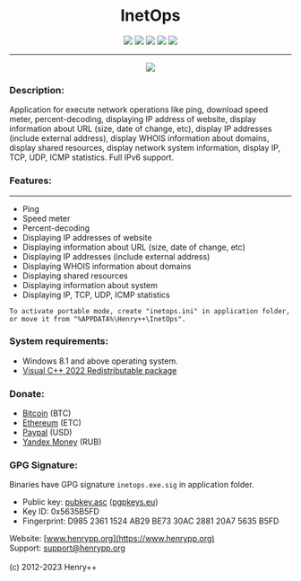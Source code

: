<h1 align="center">InetOps</h1>

<p align="center">
	<a href="https://github.com/henrypp/inetops/releases"><img src="https://img.shields.io/github/v/release/henrypp/inetops?style=flat-square&include_prereleases&label=version" /></a>
	<a href="https://github.com/henrypp/inetops/releases"><img src="https://img.shields.io/github/downloads/henrypp/inetops/total.svg?style=flat-square" /></a>
	<a href="https://github.com/henrypp/inetops/issues"><img src="https://img.shields.io/github/issues-raw/henrypp/inetops.svg?style=flat-square&label=issues" /></a>
	<a href="https://github.com/henrypp/inetops/graphs/contributors"><img src="https://img.shields.io/github/contributors/henrypp/inetops?style=flat-square" /></a>
	<a href="https://github.com/henrypp/inetops/blob/master/LICENSE"><img src="https://img.shields.io/github/license/henrypp/inetops?style=flat-square" /></a>
</p>

-------

<p align="center">
	<img src="https://www.henrypp.org/images/inetops.png?fiximage" />
</p>

### Description:
Application for execute network operations like ping, download speed meter, percent-decoding, displaying IP address of website, display information about URL (size, date of change, etc), display IP addresses (include external address), display WHOIS information about domains, display shared resources, display network system information, display IP, TCP, UDP, ICMP statistics. Full IPv6 support. 

### Features:
--------
- Ping
- Speed meter
- Percent-decoding
- Displaying IP addresses of website
- Displaying information about URL (size, date of change, etc)
- Displaying IP addresses (include external address)
- Displaying WHOIS information about domains
- Displaying shared resources
- Displaying information about system
- Displaying IP, TCP, UDP, ICMP statistics

```
To activate portable mode, create "inetops.ini" in application folder, or move it from "%APPDATA%\Henry++\InetOps".
```

### System requirements:
- Windows 8.1 and above operating system.
- [Visual C++ 2022 Redistributable package](https://learn.microsoft.com/en-us/cpp/windows/latest-supported-vc-redist?view=msvc-170)

### Donate:
- [Bitcoin](https://www.blockchain.com/btc/address/1LrRTXPsvHcQWCNZotA9RcwjsGcRghG96c) (BTC)
- [Ethereum](https://www.blockchain.com/explorer/addresses/eth/0xe2C84A62eb2a4EF154b19bec0c1c106734B95960) (ETC)
- [Paypal](https://paypal.me/henrypp) (USD)
- [Yandex Money](https://yoomoney.ru/to/4100115776040583) (RUB)

### GPG Signature:
Binaries have GPG signature `inetops.exe.sig` in application folder.

- Public key: [pubkey.asc](https://raw.githubusercontent.com/henrypp/builder/master/pubkey.asc) ([pgpkeys.eu](https://pgpkeys.eu/pks/lookup?op=index&fingerprint=on&search=0x5635B5FD))
- Key ID: 0x5635B5FD
- Fingerprint: D985 2361 1524 AB29 BE73 30AC 2881 20A7 5635 B5FD

Website: [www.henrypp.org](https://www.henrypp.org)<br />
Support: support@henrypp.org<br />
<br />
(c) 2012-2023 Henry++
